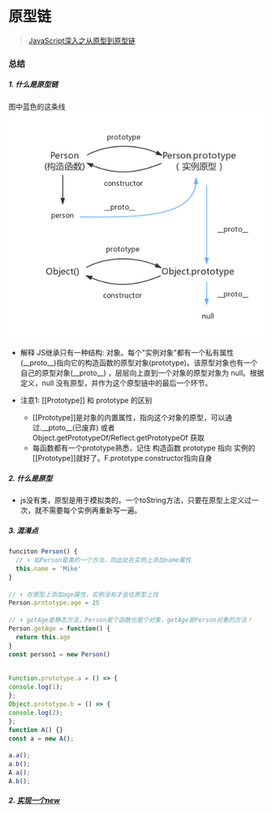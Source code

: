 # 原型链

> [JavaScript深入之从原型到原型链](https://github.com/mqyqingfeng/Blog/issues/2)

### 总结
##### 1. 什么是原型链
图中蓝色的这条线  
![原型链图片](../../media/prototype.png)

- 解释
JS继承只有一种结构: 对象。每个"实例对象"都有一个私有属性(\_\_proto__)指向它的构造函数的原型对象(prototype)。该原型对象也有一个自己的原型对象(\_\_proto__) ，层层向上直到一个对象的原型对象为 null。根据定义，null 没有原型，并作为这个原型链中的最后一个环节。

- 注意1: \[[Prototype]] 和 prototype 的区别
  - [[Prototype]]是对象的内置属性，指向这个对象的原型，可以通过.\_\_ptoto__(已废弃) 或者 Object.getPrototypeOf/Reflect.getPrototypeOf 获取
  - 每函数都有一个prototype熟悉，记住 构造函数 prototype 指向 实例的 \[[Prototype]]就好了。F.prototype.constructor指向自身

##### 2. 什么是原型
- js没有类，原型是用于模拟类的。一个toString方法，只要在原型上定义过一次，就不需要每个实例再重新写一遍。

##### 3. 混淆点
```js
funciton Person() {
  // ⬇ 如Person是类的一个方法，则此处在实例上添加name属性
  this.name = 'Mike'
}

// ⬇ 在原型上添加age属性，实例没有才会往原型上找
Person.prototype.age = 25

// ⬇ getAge是静态方法，Person是个函数也是个对象，getAge是Person对象的方法！
Person.getAge = function() {
  return this.age
} 
const person1 = new Person()
```


```js

Function.prototype.a = () => {
console.log(1);
};
Object.prototype.b = () => {
console.log(2);
};
function A() {}
const a = new A();

a.a();
a.b();
A.a();
A.b();
```
##### 2. [实现一个new](base/codeWriting/new.md)
